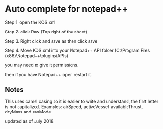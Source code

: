 # Auto complete for notepad++

Step 1. open the KOS.xml

Step 2. click Raw (Top right of the sheet)

Step 3. Right click and save as then click save

Step 4. Move KOS.xml into your Notepad++ API folder (C:\Program Files (x86)\Notepad++\plugins\APIs)

you may need to give it permissions.

then if you have Notepad++ open restart it.

## Notes 

This uses camel casing so it is easier to write and understand, the first letter is not capitalized.
Examples: airSpeed, activeVessel, availableThrust, dryMass and sasMode.

updated as of July 2018.
